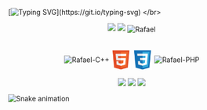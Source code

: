 
[![Typing SVG](https://readme-typing-svg.herokuapp.com?size=20&color=9645F4&center=true&vCenter=true&lines=Ol%C3%A1%2C+!)](https://git.io/typing-svg)
</br>
  <div align="center">
    <img height="180em" src="https://github-readme-stats.vercel.app/api?username=razimbrao&show_icons=true&theme=midnight-purple&include_all_commits=true&count_private=true&title_color=black"/>
    <img height="180em" src="https://github-readme-stats.vercel.app/api/top-langs/?username=razimbrao&layout=compact&langs_count=7&theme=midnight-purple&title_color=black"/>
      <img align="center" src="https://github-readme-streak-stats.herokuapp.com/?user=razimbrao&theme=midnight-purple" alt="Rafael"/>
  </div>

<br>
  
  <div style="display: inline_block" align="center"><br>
    <img align="center" alt="Rafael-C++" height="40" width="40" src="https://cdn.jsdelivr.net/gh/devicons/devicon/icons/cplusplus/cplusplus-original.svg">
    <img align="center" alt="Rafael-HTML" height="40" width="40" src="https://raw.githubusercontent.com/devicons/devicon/master/icons/html5/html5-original.svg">
    <img align="center" alt="Rafael-CSS" height="40" width="40" src="https://raw.githubusercontent.com/devicons/devicon/master/icons/css3/css3-original.svg">
    <img align="center" alt="Rafael-PHP" height="40" width="40" src="https://cdn.jsdelivr.net/gh/devicons/devicon/icons/php/php-original.svg">
  </div>
  
<br>

  <div align="center"> 
    <a href="https://www.instagram.com/rafaelzimbrao/" target="_blank"><img src="https://img.shields.io/badge/-Instagram-%23E4405F?style=for-the-badge&logo=instagram&logoColor=white" target="_blank"></a>
    <a href = "mailto:rafaelozimbrao@gmail.com"><img src="https://img.shields.io/badge/-Gmail-%23333?style=for-the-badge&logo=gmail&logoColor=white" target="_blank"></a>
    <a href="https://twitter.com/zimbrz" target="_blank"><img src="https://img.shields.io/badge/Twitter-1DA1F2?style=for-the-badge&logo=twitter&logoColor=white" target="_blank"></a> 
  </div>

![Snake animation](https://github.com/razimbrao/razimbrao/blob/output/github-contribution-grid-snake.svg)
